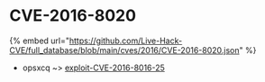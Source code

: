 # CVE-2016-8020
{% embed url="https://github.com/Live-Hack-CVE/full_database/blob/main/cves/2016/CVE-2016-8020.json" %}

* opsxcq ~> [exploit-CVE-2016-8016-25](https://www.alice-snow.ru/2016/database/cve-2016-8020/exploit-cve-2016-8016-25-opsxcq)
